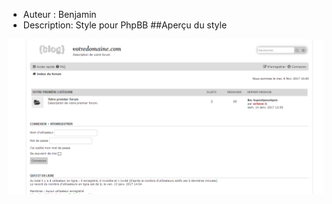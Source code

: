 
* Auteur : Benjamin
* Description: Style pour PhpBB
##Aperçu du style

![image sous navigateur](Capture0.PNG?raw=true )
